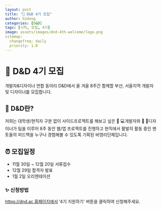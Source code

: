 ```yaml
---
layout: post
title: "📢 D&D 4기 모집"
author: Gidong
categories: [D&D]
tags: [시작, 모집, 4기]
image: assets/images/dnd-4th-welcome/logo.png
sitemap:
  changefreq: daily
  priority: 1.0
---
```


# 📢 D&D 4기 모집
개발자&디자이너 연합 동아리 D&D에서 올 겨울 8주간 함께할 부산, 서울지역 개발자 및 디자이너를 모집합니다.

## 📌 D&D란?
저희는 대학생/현직자 구분 없이 사이드프로젝트를 해보고 싶은 👩 💻개발자와 👩 🎨디자이너가 팀을 이루어 8주 동안 웹/앱 프로젝트를 진행하고 현직에서 활발히 활동 중인 멘토들의 피드백을 누구나 경험해볼 수 있도록 기획된 비영리단체입니다.

## ⏰ 모집일정
-   11월 30일 ~ 12월 20일 서류접수
-   12월 29일 합격자 발표
-   1월 2일 오리엔테이션

### ✨ 신청방법
https://dnd.ac 홈페이지에서 '4기 지원하기' 버튼을 클릭하여 신청해주세요.